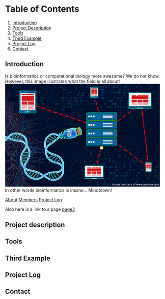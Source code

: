 
# Table of Contents
1. [Introduction](#introduction)
2. [Project Description](#project-description)
3. [Tools](#tools)
4. [Third Example](#third-example)
5. [Project Log](#project-log)
6. [Contact](#contact)

## Introduction
Is bioinformatics or computational biology more awesome? We do not know. However, this image illustrates what the field is all about!
![](logo.jpg)
In other words bioinformatics is insane... Mindblown!

[About]()
[Members]()
[Project Log]()

Also here is a link to a page [page2](page_2)
## Project description
## Tools
## Third Example
## Project Log
## Contact

